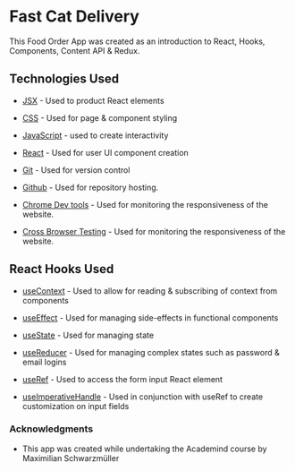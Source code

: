 # Fast Cat Delivery

<!-- <div align="center">
    <a href="" target="_blank">
      <img src="" alt="App image">
    </a>
</div> -->

This Food Order App was created as an introduction to React, Hooks, Components, Content API & Redux.

## Technologies Used

* [JSX](https://legacy.reactjs.org/docs/introducing-jsx.html) - Used to product React elements

* [CSS](https://www.w3schools.com/css/) - Used for page & component styling

* [JavaScript](https://developer.mozilla.org/en-US/docs/Web/JavaScript) - used to create interactivity

* [React](https://react.dev/) - Used for user UI component creation

* [Git](https://git-scm.com/) - Used for version control

* [Github](https://github.com/) - Used for repository hosting.

* [Chrome Dev tools](https://developers.google.com/web/tools/chrome-devtools) - Used for monitoring the responsiveness of the website.

* [Cross Browser Testing](https://crossbrowsertesting.com/) - Used for monitoring the responsiveness of the website.

## React Hooks Used
* [useContext](https://react.dev/reference/react/useContext) - Used to allow for reading & subscribing of context from components

* [useEffect](https://react.dev/reference/react/useEffect) - Used for managing side-effects in functional components

* [useState](https://react.dev/reference/react/useState) - Used for managing state

* [useReducer](https://react.dev/reference/react/useReducer) - Used for managing complex states such as password & email logins

* [useRef](https://react.dev/reference/react/useRef) - Used to access the form input React element

* [useImperativeHandle](https://react.dev/reference/react/useImperativeHandle) - Used in conjunction with useRef to create customization on input fields

### Acknowledgments

* This app was created while undertaking the Academind course by Maximilian Schwarzmüller
